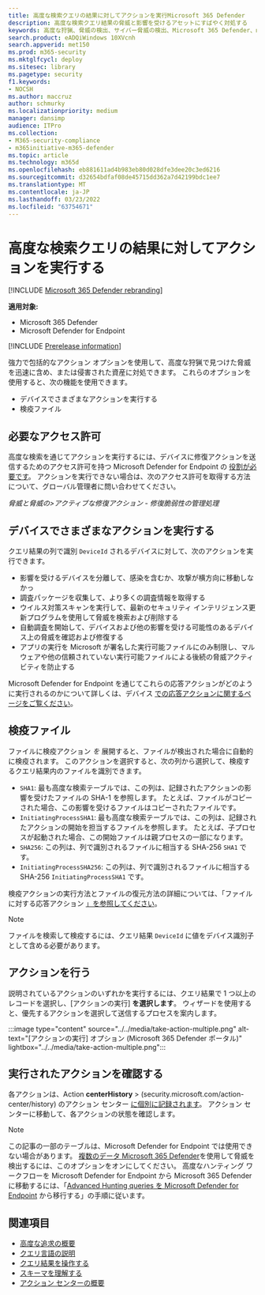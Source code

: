 ```yaml
---
title: 高度な検索クエリの結果に対してアクションを実行Microsoft 365 Defender
description: 高度な検索クエリ結果の脅威と影響を受けるアセットにすばやく対処する
keywords: 高度な狩猟、脅威の検出、サイバー脅威の検出、Microsoft 365 Defender、microsoft 365、m365、検索、クエリ、テレメトリ、アクションの実行
search.product: eADQiWindows 10XVcnh
search.appverid: met150
ms.prod: m365-security
ms.mktglfcycl: deploy
ms.sitesec: library
ms.pagetype: security
f1.keywords:
- NOCSH
ms.author: maccruz
author: schmurky
ms.localizationpriority: medium
manager: dansimp
audience: ITPro
ms.collection:
- M365-security-compliance
- m365initiative-m365-defender
ms.topic: article
ms.technology: m365d
ms.openlocfilehash: eb881611ad4b983eb80d028dfe3dee20c3ed6216
ms.sourcegitcommit: d32654bdfaf08de45715dd362a7d42199bdc1ee7
ms.translationtype: MT
ms.contentlocale: ja-JP
ms.lasthandoff: 03/23/2022
ms.locfileid: "63754671"
---
```

# <a name="take-action-on-advanced-hunting-query-results"></a>高度な検索クエリの結果に対してアクションを実行する

[!INCLUDE [Microsoft 365 Defender rebranding](../includes/microsoft-defender.md)]


**適用対象:**
- Microsoft 365 Defender
- Microsoft Defender for Endpoint

[!INCLUDE [Prerelease information](../includes/prerelease.md)]

強力で包括的なアクション オプションを使用して、高度な狩猟[](advanced-hunting-overview.md)で見つけた脅威を迅速に含め、または侵害された資産に対処できます。 これらのオプションを使用すると、次の機能を使用できます。

- デバイスでさまざまなアクションを実行する
- 検疫ファイル

## <a name="required-permissions"></a>必要なアクセス許可
高度な検索を通じてアクションを実行するには、デバイスに修復アクションを送信するためのアクセス許可を持つ Microsoft Defender for Endpoint の [役割が必要です](/windows/security/threat-protection/microsoft-defender-atp/user-roles#permission-options)。 アクションを実行できない場合は、次のアクセス許可を取得する方法について、グローバル管理者に問い合わせてください。

*脅威と脅威の>アクティブな修復アクション - 修復脆弱性の管理処理*

## <a name="take-various-actions-on-devices"></a>デバイスでさまざまなアクションを実行する
クエリ結果の列で識別 `DeviceId` されるデバイスに対して、次のアクションを実行できます。

- 影響を受けるデバイスを分離して、感染を含むか、攻撃が横方向に移動しなかっ
- 調査パッケージを収集して、より多くの調査情報を取得する
- ウイルス対策スキャンを実行して、最新のセキュリティ インテリジェンス更新プログラムを使用して脅威を検索および削除する
- 自動調査を開始して、デバイスおよび他の影響を受ける可能性のあるデバイス上の脅威を確認および修復する
- アプリの実行を Microsoft が署名した実行可能ファイルにのみ制限し、マルウェアや他の信頼されていない実行可能ファイルによる後続の脅威アクティビティを防止する

Microsoft Defender for Endpoint を通じてこれらの応答アクションがどのように実行されるのかについて詳しくは、デバイス [での応答アクションに関するページをご覧ください](/windows/security/threat-protection/microsoft-defender-atp/respond-machine-alerts)。
   
## <a name="quarantine-files"></a>検疫ファイル
ファイルに検疫アクション *を* 展開すると、ファイルが検出された場合に自動的に検疫されます。 このアクションを選択すると、次の列から選択して、検疫するクエリ結果内のファイルを識別できます。

- `SHA1`: 最も高度な検索テーブルでは、この列は、記録されたアクションの影響を受けたファイルの SHA-1 を参照します。 たとえば、ファイルがコピーされた場合、この影響を受けるファイルはコピーされたファイルです。
- `InitiatingProcessSHA1`: 最も高度な検索テーブルでは、この列は、記録されたアクションの開始を担当するファイルを参照します。 たとえば、子プロセスが起動された場合、この開始ファイルは親プロセスの一部になります。 
- `SHA256`: この列は、列で識別されるファイルに相当する SHA-256 `SHA1` です。
- `InitiatingProcessSHA256`: この列は、列で識別されるファイルに相当する SHA-256 `InitiatingProcessSHA1` です。

検疫アクションの実行方法とファイルの復元方法の詳細については、「ファイルに対する応答アクション [」を参照してください](/windows/security/threat-protection/microsoft-defender-atp/respond-file-alerts)。

>[!NOTE]
>ファイルを検索して検疫するには、クエリ結果 `DeviceId` に値をデバイス識別子として含める必要があります。  

## <a name="take-action"></a>アクションを行う
説明されているアクションのいずれかを実行するには、クエリ結果で 1 つ以上のレコードを選択し、[アクションの実行] **を選択します**。 ウィザードを使用すると、優先するアクションを選択して送信するプロセスを案内します。

:::image type="content" source="../../media/take-action-multiple.png" alt-text="[アクションの実行] オプション (Microsoft 365 Defender ポータル)" lightbox="../../media/take-action-multiple.png":::

## <a name="review-actions-taken"></a>実行されたアクションを確認する
各アクションは、Action **centerHistory**  >  (security.microsoft.com/action-center/history) のアクション センター [に個別に記録されます](https://security.microsoft.com/action-center/history)。[](m365d-action-center.md) アクション センターに移動して、各アクションの状態を確認します。
 
>[!NOTE]
>この記事の一部のテーブルは、Microsoft Defender for Endpoint では使用できない場合があります。 [複数のデータ Microsoft 365 Defender](m365d-enable.md)を使用して脅威を検出するには、このオプションをオンにしてください。 高度なハンティング ワークフローを Microsoft Defender for Endpoint から Microsoft 365 Defenderに移動するには、「[Advanced Hunting queries を Microsoft Defender for Endpoint](advanced-hunting-migrate-from-mde.md) から移行する」の手順に従います。

## <a name="related-topics"></a>関連項目
- [高度な追求の概要](advanced-hunting-overview.md)
- [クエリ言語の説明](advanced-hunting-query-language.md)
- [クエリ結果を操作する](advanced-hunting-query-results.md)
- [スキーマを理解する](advanced-hunting-schema-tables.md)
- [アクション センターの概要](m365d-action-center.md)
